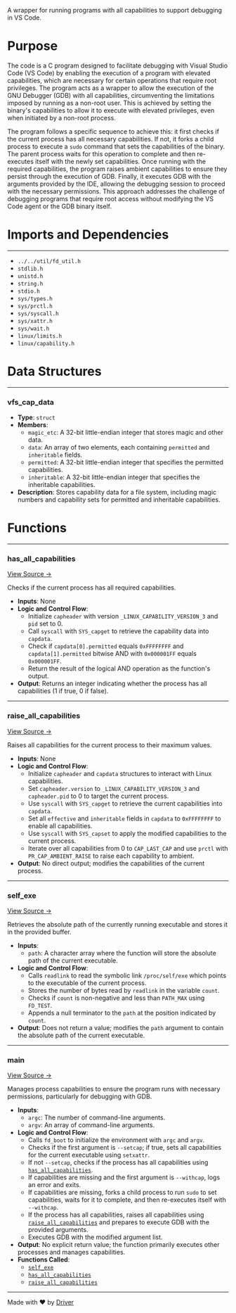 <!--------------------------------------------------------------------------------->
<!-- IMPORTANT: This file is auto-generated by Driver (https://driver.ai). -------->
<!-- Manual edits may be overwritten on future commits. --------------------------->
<!--------------------------------------------------------------------------------->

A wrapper for running programs with all capabilities to support debugging in VS Code.

# Purpose
The code is a C program designed to facilitate debugging with Visual Studio Code (VS Code) by enabling the execution of a program with elevated capabilities, which are necessary for certain operations that require root privileges. The program acts as a wrapper to allow the execution of the GNU Debugger (GDB) with all capabilities, circumventing the limitations imposed by running as a non-root user. This is achieved by setting the binary's capabilities to allow it to execute with elevated privileges, even when initiated by a non-root process.

The program follows a specific sequence to achieve this: it first checks if the current process has all necessary capabilities. If not, it forks a child process to execute a `sudo` command that sets the capabilities of the binary. The parent process waits for this operation to complete and then re-executes itself with the newly set capabilities. Once running with the required capabilities, the program raises ambient capabilities to ensure they persist through the execution of GDB. Finally, it executes GDB with the arguments provided by the IDE, allowing the debugging session to proceed with the necessary permissions. This approach addresses the challenge of debugging programs that require root access without modifying the VS Code agent or the GDB binary itself.
# Imports and Dependencies

---
- `../../util/fd_util.h`
- `stdlib.h`
- `unistd.h`
- `string.h`
- `stdio.h`
- `sys/types.h`
- `sys/prctl.h`
- `sys/syscall.h`
- `sys/xattr.h`
- `sys/wait.h`
- `linux/limits.h`
- `linux/capability.h`


# Data Structures

---
### vfs\_cap\_data
- **Type**: ``struct``
- **Members**:
    - ``magic_etc``: A 32-bit little-endian integer that stores magic and other data.
    - ``data``: An array of two elements, each containing `permitted` and `inheritable` fields.
    - ``permitted``: A 32-bit little-endian integer that specifies the permitted capabilities.
    - ``inheritable``: A 32-bit little-endian integer that specifies the inheritable capabilities.
- **Description**: Stores capability data for a file system, including magic numbers and capability sets for permitted and inheritable capabilities.


# Functions

---
### has\_all\_capabilities<!-- {{#callable:has_all_capabilities}} -->
[View Source →](<../../../../../src/app/fddbg/main.c#L56>)

Checks if the current process has all required capabilities.
- **Inputs**: None
- **Logic and Control Flow**:
    - Initialize `capheader` with version `_LINUX_CAPABILITY_VERSION_3` and `pid` set to 0.
    - Call `syscall` with `SYS_capget` to retrieve the capability data into `capdata`.
    - Check if `capdata[0].permitted` equals `0xFFFFFFFF` and `capdata[1].permitted` bitwise AND with `0x000001FF` equals `0x000001FF`.
    - Return the result of the logical AND operation as the function's output.
- **Output**: Returns an integer indicating whether the process has all capabilities (1 if true, 0 if false).


---
### raise\_all\_capabilities<!-- {{#callable:raise_all_capabilities}} -->
[View Source →](<../../../../../src/app/fddbg/main.c#L69>)

Raises all capabilities for the current process to their maximum values.
- **Inputs**: None
- **Logic and Control Flow**:
    - Initialize `capheader` and `capdata` structures to interact with Linux capabilities.
    - Set `capheader.version` to `_LINUX_CAPABILITY_VERSION_3` and `capheader.pid` to 0 to target the current process.
    - Use `syscall` with `SYS_capget` to retrieve the current capabilities into `capdata`.
    - Set all `effective` and `inheritable` fields in `capdata` to `0xFFFFFFFF` to enable all capabilities.
    - Use `syscall` with `SYS_capset` to apply the modified capabilities to the current process.
    - Iterate over all capabilities from 0 to `CAP_LAST_CAP` and use `prctl` with `PR_CAP_AMBIENT_RAISE` to raise each capability to ambient.
- **Output**: No direct output; modifies the capabilities of the current process.


---
### self\_exe<!-- {{#callable:self_exe}} -->
[View Source →](<../../../../../src/app/fddbg/main.c#L88>)

Retrieves the absolute path of the currently running executable and stores it in the provided buffer.
- **Inputs**:
    - `path`: A character array where the function will store the absolute path of the current executable.
- **Logic and Control Flow**:
    - Calls `readlink` to read the symbolic link `/proc/self/exe` which points to the executable of the current process.
    - Stores the number of bytes read by `readlink` in the variable `count`.
    - Checks if `count` is non-negative and less than `PATH_MAX` using `FD_TEST`.
    - Appends a null terminator to the `path` at the position indicated by `count`.
- **Output**: Does not return a value; modifies the `path` argument to contain the absolute path of the current executable.


---
### main<!-- {{#callable:main}} -->
[View Source →](<../../../../../src/app/fddbg/main.c#L95>)

Manages process capabilities to ensure the program runs with necessary permissions, particularly for debugging with GDB.
- **Inputs**:
    - `argc`: The number of command-line arguments.
    - `argv`: An array of command-line arguments.
- **Logic and Control Flow**:
    - Calls `fd_boot` to initialize the environment with `argc` and `argv`.
    - Checks if the first argument is `--setcap`; if true, sets all capabilities for the current executable using `setxattr`.
    - If not `--setcap`, checks if the process has all capabilities using [`has_all_capabilities`](<#has_all_capabilities>).
    - If capabilities are missing and the first argument is `--withcap`, logs an error and exits.
    - If capabilities are missing, forks a child process to run `sudo` to set capabilities, waits for it to complete, and then re-executes itself with `--withcap`.
    - If the process has all capabilities, raises all capabilities using [`raise_all_capabilities`](<#raise_all_capabilities>) and prepares to execute GDB with the provided arguments.
    - Executes GDB with the modified argument list.
- **Output**: No explicit return value; the function primarily executes other processes and manages capabilities.
- **Functions Called**:
    - [`self_exe`](<#self_exe>)
    - [`has_all_capabilities`](<#has_all_capabilities>)
    - [`raise_all_capabilities`](<#raise_all_capabilities>)



---
Made with ❤️ by [Driver](https://www.driver.ai/)